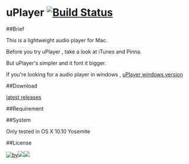 
# uPlayer [![Build Status](https://travis-ci.org/uPlayer/uPlayer.svg?branch=master)](https://travis-ci.org/uPlayer/uPlayer)

##Brief

This is a lightweight audio player for Mac.  

Before you try uPlayer , take a look at iTunes and Pinna.  

But uPlayer's simpler and it font it bigger. 

If you're looking for a audio player in windows , [uPlayer windows version](http://liaogang.github.io/player)  

##Download  

[latest releases](https://github.com/uPlayer/uPlayer/releases/latest)  

##Requirement  


##System  

Only tested in OS X 10.10 Yosemite  

##License  

[![by](https://creativecommons.org/images/deed/by.png)![](https://creativecommons.org/images/deed/nc.png)![](https://creativecommons.org/images/deed/sa.png)](http://creativecommons.org/licenses/by-nc-sa/3.0)

  




